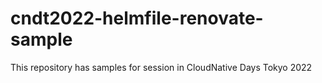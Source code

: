# cndt2022-helmfile-renovate-sample
This repository has samples for session in CloudNative Days Tokyo 2022
